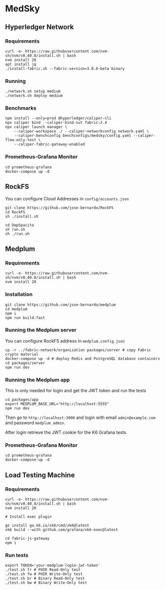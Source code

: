 # MedSky

## Hyperledger Network

### Requirements

```
curl -o- https://raw.githubusercontent.com/nvm-sh/nvm/v0.40.0/install.sh | bash
nvm install 20
apt install jq
./install-fabric.sh --fabric-version=3.0.0-beta binary
```

### Running

```
./network.sh setup medium
./network.sh deploy medium
```

### Benchmarks

```
npm install --only=prod @hyperledger/caliper-cli
npx caliper bind --caliper-bind-sut fabric:2.4
npx caliper launch manager \
    --caliper-workspace ./ --caliper-networkconfig network.yaml \
    --caliper-benchconfig benchconfigs/medsky/config.yaml --caliper-flow-only-test \
    --caliper-fabric-gateway-enabled
```

### Prometheus-Grafana Monitor

```
cd prometheus-grafana
docker-compose up -d
```

## RockFS

You can configure Cloud Addresses in `config/accounts.json`

```
git clone https://github.com/jose-bernardo/RockFS
cd RockFS
sh ./install.sh
```

```
cd DepSpacito
sh run.sh
sh ./run.sh
```

## Medplum

### Requirements

```
curl -o- https://raw.githubusercontent.com/nvm-sh/nvm/v0.40.0/install.sh | bash
nvm install 20
```

### Installation

```
git clone https://github.com/jose-bernardo/medplum
cd medplum
npm i
npm run build:fast
```

### Running the Medplum server

You can configure RockFS address in `medplum.config.json`

```
cp -r ../fabric-network/organization packages/server # copy Fabric crypto material
docker-compose up -d # deploy Redis and PostgreSQL database containers
cd packages/server
npm run dev
```

### Running the Medplum app

This is only needed for login and get the JWT token and run the tests

```
cd packages/app
export MEDPLUM_BASE_URL="http://localhost:5555"
npm run dev
```

Then go to `http://localhost:3000` and login with email `admin@example.com` and password `medplum_admin`.

After login retrieve the JWT cookie for the K6 Grafana tests.

### Prometheus-Grafana Monitor

```
cd prometheus-grafana
docker-compose-up -d
```

## Load Testing Machine

### Requirements

```
curl -o- https://raw.githubusercontent.com/nvm-sh/nvm/v0.40.0/install.sh | bash
nvm install 20

# Install exec plugin

go install go.k6.io/xk6/cmd/xk6@latest
xk6 build --with github.com/grafana/xk6-exec@latest

cd fabric-js-gateway
npm i
```

### Run tests

```
export TOKEN='your-medplum-login-jwt-token'
./test.sh fr # FHIR Read-Only test
./test.sh fw # FHIR Write-Only test
./test.sh br # Binary Read-Only test
./test.sh bw # Binary Write-Only test
```